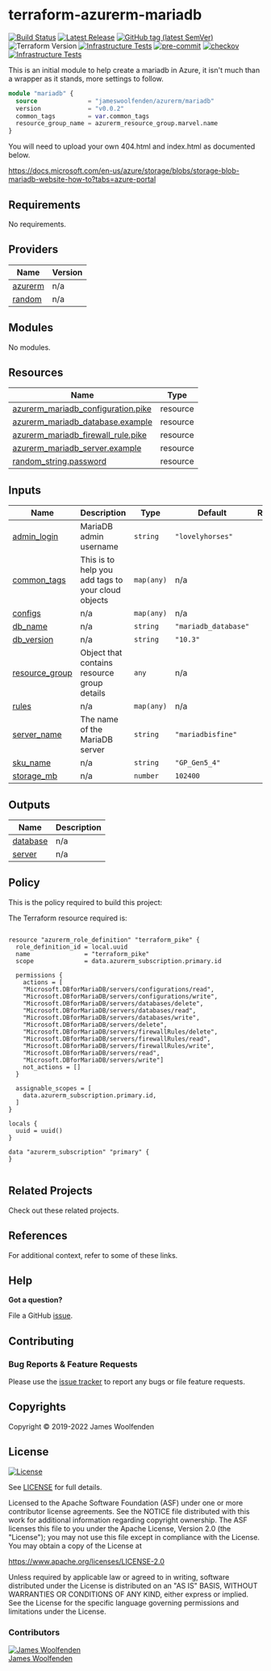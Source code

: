 # terraform-azurerm-mariadb

[![Build Status](https://github.com/JamesWoolfenden/terraform-azurerm-mariadb/workflows/Verify%20and%20Bump/badge.svg?branch=master)](https://github.com/JamesWoolfenden/terraform-azurerm-mariadb)
[![Latest Release](https://img.shields.io/github/release/JamesWoolfenden/terraform-azurerm-mariadb.svg)](https://github.com/JamesWoolfenden/terraform-azurerm-mariadb/releases/latest)
[![GitHub tag (latest SemVer)](https://img.shields.io/github/tag/JamesWoolfenden/terraform-azurerm-mariadb.svg?label=latest)](https://github.com/JamesWoolfenden/terraform-azurerm-mariadb/releases/latest)
![Terraform Version](https://img.shields.io/badge/tf-%3E%3D0.14.0-blue.svg)
[![Infrastructure Tests](https://www.bridgecrew.cloud/badges/github/JamesWoolfenden/terraform-azurerm-mariadb/cis_aws)](https://www.bridgecrew.cloud/link/badge?vcs=github&fullRepo=JamesWoolfenden%2Fterraform-azurerm-mariadb&benchmark=CIS+AWS+V1.2)
[![pre-commit](https://img.shields.io/badge/pre--commit-enabled-brightgreen?logo=pre-commit&logoColor=white)](https://github.com/pre-commit/pre-commit)
[![checkov](https://img.shields.io/badge/checkov-verified-brightgreen)](https://www.checkov.io/)
[![Infrastructure Tests](https://www.bridgecrew.cloud/badges/github/jameswoolfenden/terraform-azurerm-mariadb/general)](https://www.bridgecrew.cloud/link/badge?vcs=github&fullRepo=JamesWoolfenden%2Fterraform-azurerm-mariadb&benchmark=INFRASTRUCTURE+SECURITY)

This is an initial module to help create a mariadb in Azure, it isn't much than a wrapper as it stands, more settings to follow.

```terraform
module "mariadb" {
  source              = "jameswoolfenden/azurerm/mariadb"
  version             = "v0.0.2"
  common_tags         = var.common_tags
  resource_group_name = azurerm_resource_group.marvel.name
}
```

You will need to upload your own 404.html and index.html as documented below.

<https://docs.microsoft.com/en-us/azure/storage/blobs/storage-blob-mariadb-website-how-to?tabs=azure-portal>

<!-- BEGINNING OF PRE-COMMIT-TERRAFORM DOCS HOOK -->
## Requirements

No requirements.

## Providers

| Name | Version |
|------|---------|
| <a name="provider_azurerm"></a> [azurerm](#provider\_azurerm) | n/a |
| <a name="provider_random"></a> [random](#provider\_random) | n/a |

## Modules

No modules.

## Resources

| Name | Type |
|------|------|
| [azurerm_mariadb_configuration.pike](https://registry.terraform.io/providers/hashicorp/azurerm/latest/docs/resources/mariadb_configuration) | resource |
| [azurerm_mariadb_database.example](https://registry.terraform.io/providers/hashicorp/azurerm/latest/docs/resources/mariadb_database) | resource |
| [azurerm_mariadb_firewall_rule.pike](https://registry.terraform.io/providers/hashicorp/azurerm/latest/docs/resources/mariadb_firewall_rule) | resource |
| [azurerm_mariadb_server.example](https://registry.terraform.io/providers/hashicorp/azurerm/latest/docs/resources/mariadb_server) | resource |
| [random_string.password](https://registry.terraform.io/providers/hashicorp/random/latest/docs/resources/string) | resource |

## Inputs

| Name | Description | Type | Default | Required |
|------|-------------|------|---------|:--------:|
| <a name="input_admin_login"></a> [admin\_login](#input\_admin\_login) | MariaDB admin username | `string` | `"lovelyhorses"` | no |
| <a name="input_common_tags"></a> [common\_tags](#input\_common\_tags) | This is to help you add tags to your cloud objects | `map(any)` | n/a | yes |
| <a name="input_configs"></a> [configs](#input\_configs) | n/a | `map(any)` | n/a | yes |
| <a name="input_db_name"></a> [db\_name](#input\_db\_name) | n/a | `string` | `"mariadb_database"` | no |
| <a name="input_db_version"></a> [db\_version](#input\_db\_version) | n/a | `string` | `"10.3"` | no |
| <a name="input_resource_group"></a> [resource\_group](#input\_resource\_group) | Object that contains resource group details | `any` | n/a | yes |
| <a name="input_rules"></a> [rules](#input\_rules) | n/a | `map(any)` | n/a | yes |
| <a name="input_server_name"></a> [server\_name](#input\_server\_name) | The name of the MariaDB server | `string` | `"mariadbisfine"` | no |
| <a name="input_sku_name"></a> [sku\_name](#input\_sku\_name) | n/a | `string` | `"GP_Gen5_4"` | no |
| <a name="input_storage_mb"></a> [storage\_mb](#input\_storage\_mb) | n/a | `number` | `102400` | no |

## Outputs

| Name | Description |
|------|-------------|
| <a name="output_database"></a> [database](#output\_database) | n/a |
| <a name="output_server"></a> [server](#output\_server) | n/a |
<!-- END OF PRE-COMMIT-TERRAFORM DOCS HOOK -->

## Policy

This is the policy required to build this project:

<!-- BEGINNING OF PRE-COMMIT-PIKE DOCS HOOK -->
The Terraform resource required is:

```golang

resource "azurerm_role_definition" "terraform_pike" {
  role_definition_id = local.uuid
  name               = "terraform_pike"
  scope              = data.azurerm_subscription.primary.id

  permissions {
    actions = [
    "Microsoft.DBforMariaDB/servers/configurations/read",
    "Microsoft.DBforMariaDB/servers/configurations/write",
    "Microsoft.DBforMariaDB/servers/databases/delete",
    "Microsoft.DBforMariaDB/servers/databases/read",
    "Microsoft.DBforMariaDB/servers/databases/write",
    "Microsoft.DBforMariaDB/servers/delete",
    "Microsoft.DBforMariaDB/servers/firewallRules/delete",
    "Microsoft.DBforMariaDB/servers/firewallRules/read",
    "Microsoft.DBforMariaDB/servers/firewallRules/write",
    "Microsoft.DBforMariaDB/servers/read",
    "Microsoft.DBforMariaDB/servers/write"]
    not_actions = []
  }

  assignable_scopes = [
    data.azurerm_subscription.primary.id,
  ]
}

locals {
  uuid = uuid()
}

data "azurerm_subscription" "primary" {
}


```
<!-- END OF PRE-COMMIT-PIKE DOCS HOOK -->

## Related Projects

Check out these related projects.

## References

For additional context, refer to some of these links.

## Help

**Got a question?**

File a GitHub [issue](https://github.com/JamesWoolfenden/terraform-azurerm-mariadb/issues).

## Contributing

### Bug Reports & Feature Requests

Please use the [issue tracker](https://github.com/JamesWoolfenden/terraform-azurerm-mariadb/issues) to report any bugs or file feature requests.

## Copyrights

Copyright © 2019-2022 James Woolfenden

## License

[![License](https://img.shields.io/badge/License-Apache%202.0-blue.svg)](https://opensource.org/licenses/Apache-2.0)

See [LICENSE](LICENSE) for full details.

Licensed to the Apache Software Foundation (ASF) under one
or more contributor license agreements. See the NOTICE file
distributed with this work for additional information
regarding copyright ownership. The ASF licenses this file
to you under the Apache License, Version 2.0 (the
"License"); you may not use this file except in compliance
with the License. You may obtain a copy of the License at

<https://www.apache.org/licenses/LICENSE-2.0>

Unless required by applicable law or agreed to in writing,
software distributed under the License is distributed on an
"AS IS" BASIS, WITHOUT WARRANTIES OR CONDITIONS OF ANY
KIND, either express or implied. See the License for the
specific language governing permissions and limitations
under the License.

### Contributors

[![James Woolfenden][jameswoolfenden_avatar]][jameswoolfenden_homepage]<br/>[James Woolfenden][jameswoolfenden_homepage]

[jameswoolfenden_homepage]: https://github.com/jameswoolfenden
[jameswoolfenden_avatar]: https://github.com/jameswoolfenden.png?size=150
